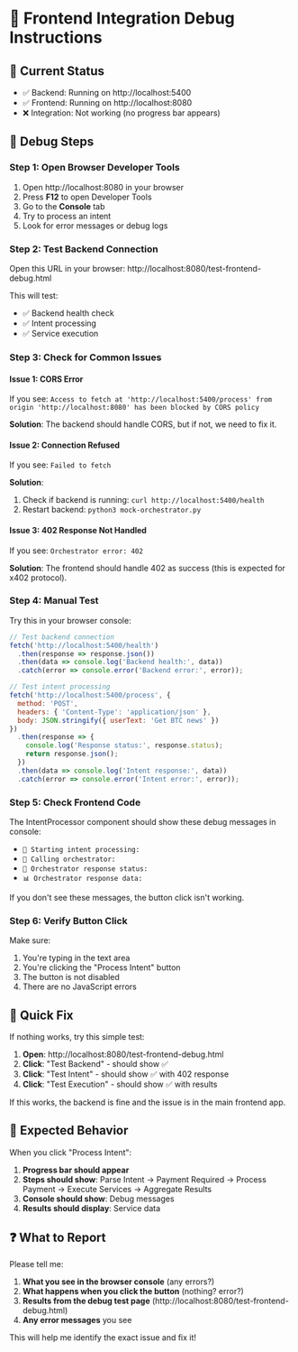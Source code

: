 # 🔧 Frontend Integration Debug Instructions

## 🎯 **Current Status**
- ✅ Backend: Running on http://localhost:5400
- ✅ Frontend: Running on http://localhost:8080
- ❌ Integration: Not working (no progress bar appears)

## 🧪 **Debug Steps**

### **Step 1: Open Browser Developer Tools**
1. Open http://localhost:8080 in your browser
2. Press **F12** to open Developer Tools
3. Go to the **Console** tab
4. Try to process an intent
5. Look for error messages or debug logs

### **Step 2: Test Backend Connection**
Open this URL in your browser: http://localhost:8080/test-frontend-debug.html

This will test:
- ✅ Backend health check
- ✅ Intent processing
- ✅ Service execution

### **Step 3: Check for Common Issues**

#### **Issue 1: CORS Error**
If you see: `Access to fetch at 'http://localhost:5400/process' from origin 'http://localhost:8080' has been blocked by CORS policy`

**Solution**: The backend should handle CORS, but if not, we need to fix it.

#### **Issue 2: Connection Refused**
If you see: `Failed to fetch`

**Solution**: 
1. Check if backend is running: `curl http://localhost:5400/health`
2. Restart backend: `python3 mock-orchestrator.py`

#### **Issue 3: 402 Response Not Handled**
If you see: `Orchestrator error: 402`

**Solution**: The frontend should handle 402 as success (this is expected for x402 protocol).

### **Step 4: Manual Test**

Try this in your browser console:

```javascript
// Test backend connection
fetch('http://localhost:5400/health')
  .then(response => response.json())
  .then(data => console.log('Backend health:', data))
  .catch(error => console.error('Backend error:', error));

// Test intent processing
fetch('http://localhost:5400/process', {
  method: 'POST',
  headers: { 'Content-Type': 'application/json' },
  body: JSON.stringify({ userText: 'Get BTC news' })
})
  .then(response => {
    console.log('Response status:', response.status);
    return response.json();
  })
  .then(data => console.log('Intent response:', data))
  .catch(error => console.error('Intent error:', error));
```

### **Step 5: Check Frontend Code**

The IntentProcessor component should show these debug messages in console:
- `🚀 Starting intent processing:`
- `📡 Calling orchestrator:`
- `📡 Orchestrator response status:`
- `📊 Orchestrator response data:`

If you don't see these messages, the button click isn't working.

### **Step 6: Verify Button Click**

Make sure:
1. You're typing in the text area
2. You're clicking the "Process Intent" button
3. The button is not disabled
4. There are no JavaScript errors

## 🚀 **Quick Fix**

If nothing works, try this simple test:

1. **Open**: http://localhost:8080/test-frontend-debug.html
2. **Click**: "Test Backend" - should show ✅
3. **Click**: "Test Intent" - should show ✅ with 402 response
4. **Click**: "Test Execution" - should show ✅ with results

If this works, the backend is fine and the issue is in the main frontend app.

## 🎯 **Expected Behavior**

When you click "Process Intent":
1. **Progress bar should appear**
2. **Steps should show**: Parse Intent → Payment Required → Process Payment → Execute Services → Aggregate Results
3. **Console should show**: Debug messages
4. **Results should display**: Service data

## ❓ **What to Report**

Please tell me:
1. **What you see in the browser console** (any errors?)
2. **What happens when you click the button** (nothing? error?)
3. **Results from the debug test page** (http://localhost:8080/test-frontend-debug.html)
4. **Any error messages** you see

This will help me identify the exact issue and fix it!
